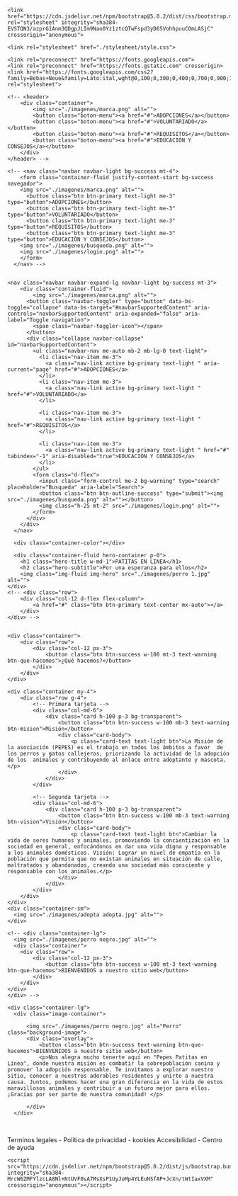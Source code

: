 <!DOCTYPE html>
<html lang="es">
<head>
    <meta charset="UTF-8">
    <meta name="viewport" content="width=device-width, initial-scale=1.0">
    <title>Patitas en linea</title>

    <link href="https://cdn.jsdelivr.net/npm/bootstrap@5.0.2/dist/css/bootstrap.min.css" rel="stylesheet" integrity="sha384-EVSTQN3/azprG1Anm3QDgpJLIm9Nao0Yz1ztcQTwFspd3yD65VohhpuuCOmLASjC" crossorigin="anonymous">

    <link rel="stylesheet" href="./stylesheet/style.css">

    <link rel="preconnect" href="https://fonts.googleapis.com">
    <link rel="preconnect" href="https://fonts.gstatic.com" crossorigin>
    <link href="https://fonts.googleapis.com/css2?family=Bebas+Neue&family=Lato:ital,wght@0,100;0,300;0,400;0,700;0,900;1,100;1,300;1,400;1,700;1,900&display=swap" rel="stylesheet">

</head>
<body>

    <!-- <header>
        <div class="container">
            <img src="./imagenes/marca.png" alt="">
            <button class="boton-menu"><a href="#">ADOPCIONES</a></button>
            <button class="boton-menu"><a href="#">VOLUNTARIADO</a></button>
            <button class="boton-menu"><a href="#">REQUISITOS</a></button>
            <button class="boton-menu"><a href="#">EDUCACIÓN Y CONSEJOS</a></button>
        </div>
    </header> -->

    <!-- <nav class="navbar navbar-light bg-success mt-4">
        <form class="container-fluid justify-content-start bg-success navegador">
        <img src="./imagenes/marca.png" alt="">
          <button class="btn btn-primary text-light me-3" type="button">ADOPCIONES</button>
          <button class="btn btn-primary text-light me-3" type="button">VOLUNTARIADO</button>
          <button class="btn btn-primary text-light me-3" type="button">REQUISITOS</button>
          <button class="btn btn-primary text-light me-3" type="button">EDUCACIÓN Y CONSEJOS</button>
        <img src="./imagenes/busqueda.png" alt="">
        <img src="./imagenes/login.png" alt="">
        </form>
      </nav> -->


    <nav class="navbar navbar-expand-lg navbar-light bg-success mt-3">
        <div class="container-fluid">
            <img src="./imagenes/marca.png" alt="">
          <button class="navbar-toggler" type="button" data-bs-toggle="collapse" data-bs-target="#navbarSupportedContent" aria-controls="navbarSupportedContent" aria-expanded="false" aria-label="Toggle navigation">
            <span class="navbar-toggler-icon"></span>
          </button>
          <div class="collapse navbar-collapse" id="navbarSupportedContent">
            <ul class="navbar-nav me-auto mb-2 mb-lg-0 text-light">
              <li class="nav-item me-3">
                <a class="nav-link active bg-primary text-light " aria-current="page" href="#">ADOPCIONES</a>
              </li>
              <li class="nav-item me-3">
                <a class="nav-link active bg-primary text-light " href="#">VOLUNTARIADO</a>
              </li>

              <li class="nav-item me-3">
                <a class="nav-link active bg-primary text-light " href="#">REQUISITOS</a>
              </li>
              
              <li class="nav-item me-3">
                <a class="nav-link active bg-primary text-light " href="#" tabindex="-1" aria-disabled="true">EDUCACIÓN Y CONSEJOS</a>
              </li>
            </ul>
            <form class="d-flex">
              <input class="form-control me-2 bg-warning" type="search" placeholder="Busqueda" aria-label="Search">
              <button class="btn btn-outline-success" type="submit"><img src="./imagenes/busqueda.png" alt=""></button>
              <img class="h-25 mt-2" src="./imagenes/login.png" alt="">
            </form>
          </div>
        </div>
      </nav>

      <div class="container-color"></div>

      <div class="container-fluid hero-container p-0">
        <h1 class="hero-title w-md-1">PATITAS EN LINEA</h1>
        <h2 class="hero-subtitle">Por una esperanza para ellos</h2>
        <img class="img-fluid img-hero" src="./imagenes/perro 1.jpg" alt="">
    </div>
    <!-- <div class="row">
        <div class="col-12 d-flex flex-column">
            <a href="#" class="btn btn-primary text-center mx-auto"></a>
        </div>
    </div> -->


    <div class="container">
        <div class="row">
            <div class="col-12 px-3">
                <button class="btn btn-success w-100 mt-3 text-warning btn-que-hacemos">¿Qué hacemos?</button>
            </div>
        </div>
    </div>

    <div class="container my-4">
        <div class="row g-4">
            <!-- Primera tarjeta -->
            <div class="col-md-6">
                <div class="card h-100 p-3 bg-transparent">
                    <button class="btn btn-success w-100 mb-3 text-warning btn-mision">Misión</button>
                    <div class="card-body">
                        <p class="card-text text-light btn">La Misión de la asociación (PEPES) es el trabajo en todos los ámbitos a favor  de los perros y gatos callejeros, priorizando la actividad de la adopción de los  animales y contribuyendo al enlace entre adoptante y mascota.</p>
                    </div>
                </div>
            </div>
    
            <!-- Segunda tarjeta -->
            <div class="col-md-6">
                <div class="card h-100 p-3 bg-transparent">
                    <button class="btn btn-success w-100 mb-3 text-warning btn-vision">Visión</button>
                    <div class="card-body">
                        <p class="card-text text-light btn">Cambiar la vida de seres humanos y animales, promoviendo la concientización en la sociedad en general, enfocándonos en dar una vida digna y responsable a los animales domésticos. Visión: Lograr un nivel de empatía en la población que permita que no existan animales en situación de calle, maltratados y abandonados, creando una sociedad más consciente y responsable con los animales.</p>
                    </div>
                </div>
            </div>
        </div>
    </div>
    <div class="container-sm">
      <img src="./imagenes/adopta adopta.jpg" alt="">
    </div>

    <!-- <div class="container-lg">
      <img src="./imagenes/perro negro.jpg" alt="">
      <div class="container">
        <div class="row">
            <div class="col-12 px-3">
                <button class="btn btn-success w-100 mt-3 text-warning btn-que-hacemos">BIENVENIDOS a nuestro sitio web</button>
            </div>
        </div>
    </div>
    </div> -->
    
    <div class="container-lg">
      <div class="image-container">
        
          <img src="./imagenes/perro negro.jpg" alt="Perro" class="background-image">
          <div class="overlay">
              <button class="btn btn-success text-warning btn-que-hacemos">BIENVENIDOS a nuestro sitio web</button>
              <p>Nos alegra mucho tenerte aquí en "Pepes Patitas en Línea", donde nuestra misión es combatir la sobrepoblación canina y promover la adopción responsable. Te invitamos a explorar nuestro sitio, conocer a nuestros adorables residentes y unirte a nuestra causa. Juntos, podemos hacer una gran diferencia en la vida de estos maravillosos animales y contribuir a un futuro mejor para ellos. ¡Gracias por ser parte de nuestra comunidad! </p>
             
          </div>
      </div>
  </div>
<div class="containercorbata">
  
  <img class="img-fluid img-hero" src="./imagenes/perro con conbarta.jpg" alt="">
  <img src="./imagenes/circulos.jpg" alt="">
</div>
  
  











<div class="container-footer">
  <img src="./imagenes/Rectangle 57.jpg" alt="">
  <p>Terminos legales - Política de privacidad -  kookies
    Accesibilidad - Centro de ayuda</p>
  
</div>






 


  
    
    


        



      




    <script src="https://cdn.jsdelivr.net/npm/bootstrap@5.0.2/dist/js/bootstrap.bundle.min.js" integrity="sha384-MrcW6ZMFYlzcLA8Nl+NtUVF0sA7MsXsP1UyJoMp4YLEuNSfAP+JcXn/tWtIaxVXM" crossorigin="anonymous"></script>
</body>
</html>
